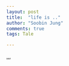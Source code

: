 ```yaml
---
layout: post
title:  "life is .."
author: "Soobin Jung"
comments: true
tags: Tale

---
```


[,,,](https://m.blog.naver.com/PostView.nhn?blogId=jhc9639&logNo=221730791313&targetKeyword=&targetRecommendationCode=1)

